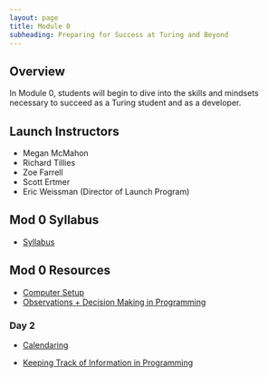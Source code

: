 ```yaml
---
layout: page
title: Module 0
subheading: Preparing for Success at Turing and Beyond
---
```

## Overview

In Module 0, students will begin to dive into the skills and mindsets necessary to succeed as a Turing student and as a developer.

## Launch Instructors

* Megan McMahon
* Richard Tillies
* Zoe Farrell
* Scott Ertmer
* Eric Weissman (Director of Launch Program)

## Mod 0 Syllabus
* [Syllabus](./lessons/syllabus)

## Mod 0 Resources
* [Computer Setup](./lessons/computer-setup)
* [Observations + Decision Making in Programming](./lessons/TechnicalDay1)
<!-- * [Mod 0 Final Project](./projects/Mod0FinalProject) -->

### Day 2 
* [Calendaring](./lessons/Calendaring)
<!-- * [Intro to Email](./lessons/IntroToEmail) -->
* [Keeping Track of Information in Programming](./lessons/TechnicalDay2)
<!-- 
### Day 3 
* [Google Suite](./lessons/GoogleSuite)
* [Define the Relationship - Prep](./lessons/define-the-relationship-prep) -->

<!-- ### Day 4 
* [Peer Review Intro](./lessons/PeerReviewIntro)
* [Mod 0 Final Project](./projects/Mod0FinalProject) -->